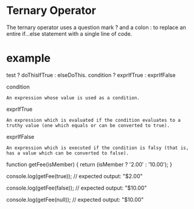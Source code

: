 # Ternary Operator

The ternary operator uses a question mark ? and a colon : to replace an entire if...else statement with a single line of code. 
# example
test ? doThisIfTrue : elseDoThis.
condition ? exprIfTrue : exprIfFalse


condition

    An expression whose value is used as a condition.
exprIfTrue

    An expression which is evaluated if the condition evaluates to a truthy value (one which equals or can be converted to true).
exprIfFalse

    An expression which is executed if the condition is falsy (that is, has a value which can be converted to false).



function getFee(isMember) {
  return (isMember ? '$2.00' : '$10.00');
}

console.log(getFee(true));
// expected output: "$2.00"

console.log(getFee(false));
// expected output: "$10.00"

console.log(getFee(null));
// expected output: "$10.00"



